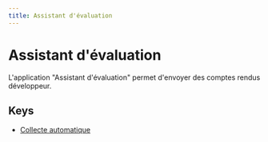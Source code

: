 ```yaml
---
title: Assistant d'évaluation
---
```


# Assistant d&#x27;évaluation

L'application "Assistant d'évaluation" permet d'envoyer des comptes rendus développeur.

## Keys

- [Collecte automatique](./autogather.md)
